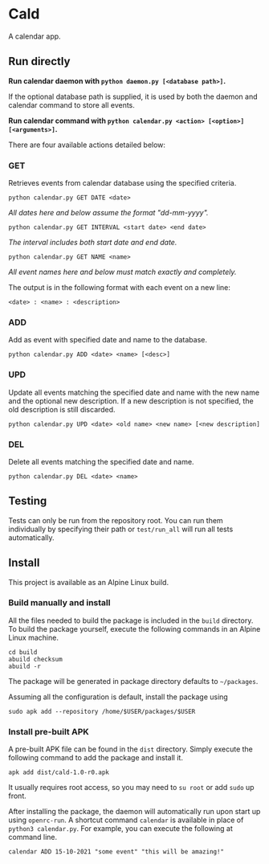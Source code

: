 # Cald

A calendar app.

## Run directly

**Run calendar daemon with `python daemon.py [<database path>]`.**

If the optional database path is supplied, it is used by both the daemon and
calendar command to store all events.

**Run calendar command with `python calendar.py <action> [<option>] [<arguments>]`.**

There are four available actions detailed below:

### GET

Retrieves events from calendar database using the specified criteria.

`python calendar.py GET DATE <date>`

_All dates here and below assume the format "dd-mm-yyyy"._

`python calendar.py GET INTERVAL <start date> <end date>`

_The interval includes both start date and end date._

`python calendar.py GET NAME <name>`

_All event names here and below must match exactly and completely._

The output is in the following format with each event on a new line:

`<date> : <name> : <description>`

### ADD

Add as event with specified date and name to the database.

`python calendar.py ADD <date> <name> [<desc>]`

### UPD

Update all events matching the specified date and name with the new name and
the optional new description. If a new description is not specified, the old
description is still discarded.

`python calendar.py UPD <date> <old name> <new name> [<new description]`

### DEL

Delete all events matching the specified date and name.

`python calendar.py DEL <date> <name>`

## Testing

Tests can only be run from the repository root. You can run them individually by
specifying their path or `test/run_all` will run all tests automatically.

## Install

This project is available as an Alpine Linux build.

### Build manually and install

All the files needed to build the package is included in the `build` directory.
To build the package yourself, execute the following commands in an Alpine
Linux machine.

```
cd build
abuild checksum
abuild -r
```

The package will be generated in package directory defaults to `~/packages`.

Assuming all the configuration is default, install the package using

```
sudo apk add --repository /home/$USER/packages/$USER
```

### Install pre-built APK

A pre-built APK file can be found in the `dist` directory. Simply execute the
following command to add the package and install it.

```
apk add dist/cald-1.0-r0.apk
```

It usually requires root access, so you may need to `su root` or add `sudo` up
front.

After installing the package, the daemon will automatically run upon start up
using `openrc-run`. A shortcut command `calendar` is available in place of
`python3 calendar.py`. For example, you can execute the following at command
line.

```
calendar ADD 15-10-2021 "some event" "this will be amazing!"
```

